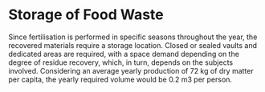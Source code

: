 # Storage of Food Waste
Since fertilisation is performed in specific seasons throughout the year, the recovered materials require a storage location. Closed or sealed vaults and dedicated areas are required, with a space demand depending on the degree of residue recovery, which, in turn, depends on the subjects involved. Considering an average yearly production of 72 kg of dry matter per capita, the yearly required volume would be 0.2 m3 per person.
